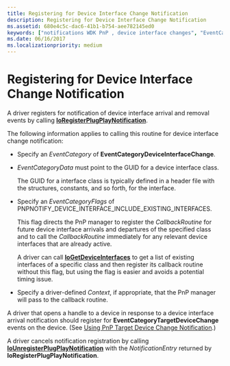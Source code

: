 ```yaml
---
title: Registering for Device Interface Change Notification
description: Registering for Device Interface Change Notification
ms.assetid: 680e4c5c-dac6-41b1-b754-aee782145ed0
keywords: ["notifications WDK PnP , device interface changes", "EventCategoryDeviceInterfaceChange notification", "device interface change notifications WDK PnP", "registering device interface change notifications", "IoRegisterPlugPlayNotification"]
ms.date: 06/16/2017
ms.localizationpriority: medium
---
```


# Registering for Device Interface Change Notification





A driver registers for notification of device interface arrival and removal events by calling [**IoRegisterPlugPlayNotification**](https://msdn.microsoft.com/library/windows/hardware/ff549526).

The following information applies to calling this routine for device interface change notification:

-   Specify an *EventCategory* of **EventCategoryDeviceInterfaceChange**.

-   *EventCategoryData* must point to the GUID for a device interface class.

    The GUID for a interface class is typically defined in a header file with the structures, constants, and so forth, for the interface.

-   Specify an *EventCategoryFlags* of PNPNOTIFY\_DEVICE\_INTERFACE\_INCLUDE\_EXISTING\_INTERFACES.

    This flag directs the PnP manager to register the *CallbackRoutine* for future device interface arrivals and departures of the specified class and to call the *CallbackRoutine* immediately for any relevant device interfaces that are already active.

    A driver can call [**IoGetDeviceInterfaces**](https://msdn.microsoft.com/library/windows/hardware/ff549186) to get a list of existing interfaces of a specific class and then register its callback routine without this flag, but using the flag is easier and avoids a potential timing issue.

-   Specify a driver-defined *Context*, if appropriate, that the PnP manager will pass to the callback routine.

A driver that opens a handle to a device in response to a device interface arrival notification should register for **EventCategoryTargetDeviceChange** events on the device. (See [Using PnP Target Device Change Notification](using-pnp-target-device-change-notification.md).)

A driver cancels notification registration by calling [**IoUnregisterPlugPlayNotification**](https://msdn.microsoft.com/library/windows/hardware/ff550398) with the *NotificationEntry* returned by **IoRegisterPlugPlayNotification**.

 

 




